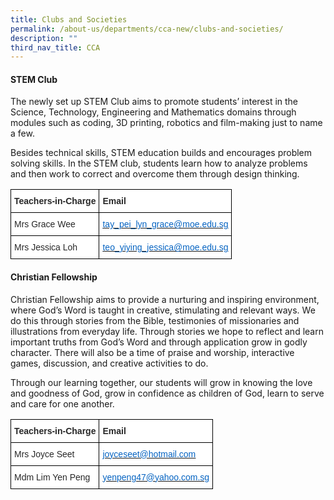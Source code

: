 ```yaml
---
title: Clubs and Societies
permalink: /about-us/departments/cca-new/clubs-and-societies/
description: ""
third_nav_title: CCA
---
```

<h4><strong>STEM Club</strong></h4>

The newly set up STEM Club aims to promote students’ interest in the Science, Technology, Engineering and Mathematics domains through modules such as coding, 3D printing, robotics and film-making just to name a few.&nbsp;

  

Besides technical skills, STEM education builds and encourages problem solving skills. In the STEM club, students learn how to analyze problems and then work to correct and overcome them through design thinking.

<style type="text/css">
.tg  {border-collapse:collapse;border-spacing:0;}
.tg td{border-color:black;border-style:solid;border-width:1px;font-family:Arial, sans-serif;font-size:14px;
  overflow:hidden;padding:10px 5px;word-break:normal;}
.tg th{border-color:black;border-style:solid;border-width:1px;font-family:Arial, sans-serif;font-size:14px;
  font-weight:normal;overflow:hidden;padding:10px 5px;word-break:normal;}
.tg .tg-7zkw{background-color:#FFF;color:#282828;text-align:left;vertical-align:top}
.tg .tg-hr73{background-color:#FFF;color:#282828;font-weight:bold;text-align:left;vertical-align:top}
.tg .tg-wogo{background-color:#FFF;color:#0563C1;text-align:left;text-decoration:underline;vertical-align:top}
</style>
<table class="tg">
<thead>
  <tr>
    <th class="tg-hr73"><span style="color:#282828">Teachers-in-Charge</span></th>
    <th class="tg-hr73"><span style="color:#282828">Email</span></th>
  </tr>
</thead>
<tbody>
  <tr>
    <td class="tg-7zkw"><span style="color:#282828">Mrs Grace Wee</span></td>
    <td class="tg-wogo"><a href="mailto:tay_pei_lyn_grace@moe.edu.sg"><span style="color:#0563C1">tay_pei_lyn_grace@moe.edu.sg</span></a></td>
  </tr>
  <tr>
    <td class="tg-7zkw"><span style="color:#282828">Mrs Jessica Loh</span></td>
    <td class="tg-wogo"><a href="mailto:teo_yiying_jessica@moe.edu.sg"><span style="color:#0563C1">teo_yiying_jessica@moe.edu.sg</span></a></td>
  </tr>
</tbody>
</table>
<p></p><section id="christian-fellowship"><p></p>
<h4><strong>Christian Fellowship
</strong></h4>

<p>Christian Fellowship aims to provide a nurturing and inspiring environment, where God’s Word is taught in creative, stimulating and relevant ways. We do this through stories from the Bible, testimonies of missionaries and illustrations from everyday life. Through stories we hope to reflect and learn important truths from God’s Word and through application grow in godly character. There will also be a time of praise and worship, interactive games, discussion, and creative activities to do.</p></section>

<p>Through our learning together, our students will grow in knowing the love and goodness of God, grow in confidence as children of God, learn to serve and care for one another.</p>
<style type="text/css">
.tg  {border-collapse:collapse;border-spacing:0;}
.tg td{border-color:black;border-style:solid;border-width:1px;font-family:Arial, sans-serif;font-size:14px;
  overflow:hidden;padding:10px 5px;word-break:normal;}
.tg th{border-color:black;border-style:solid;border-width:1px;font-family:Arial, sans-serif;font-size:14px;
  font-weight:normal;overflow:hidden;padding:10px 5px;word-break:normal;}
.tg .tg-7zkw{background-color:#FFF;color:#282828;text-align:left;vertical-align:top}
.tg .tg-hr73{background-color:#FFF;color:#282828;font-weight:bold;text-align:left;vertical-align:top}
.tg .tg-wogo{background-color:#FFF;color:#0563C1;text-align:left;text-decoration:underline;vertical-align:top}
</style>
<table class="tg">
<thead>
  <tr>
    <th class="tg-hr73"><span style="color:#282828">Teachers-in-Charge</span></th>
    <th class="tg-hr73"><span style="color:#282828">Email</span></th>
  </tr>
</thead>
<tbody>
  <tr>
    <td class="tg-7zkw"><span style="color:#282828">Mrs Joyce Seet</span></td>
    <td class="tg-wogo"><a href="mailto:joyceseet@hotmail.com"><span style="color:#0563C1">joyceseet@hotmail.com</span></a></td>
  </tr>
  <tr>
    <td class="tg-7zkw"><span style="color:#282828">Mdm Lim Yen Peng</span></td>
    <td class="tg-wogo"><a href="mailto:yenpeng47@yahoo.com.sg"><span style="color:#0563C1">yenpeng47@yahoo.com.sg</span></a></td>
  </tr>
</tbody>
</table>